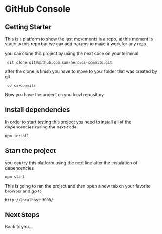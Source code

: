 # GitHub Console

## Getting Starter
This is a platform to show the last movements in a repo, at this moment is static to this repo but we can add params to make it work for any repo

you can clone this project by using the next code on your terminal 

` git clone git@github.com:sam-hero/cs-commits.git` 

after the clone is finish you have to move to your folder that was created by git

` cd cs-commits`

Now you have the project on you local repository

## install dependencies

In order to start testing this project you need to install all of the dependencies runing the next code

` npm install `

## Start the project

you can try this platform using the next line after the instalation of dependencies

` npm start `

This is going to run the project and then open a new tab on your favorite browser and go to 

`http://localhost:3000/`


## Next Steps

Back to you...
